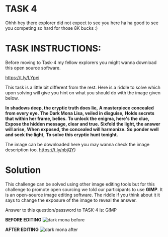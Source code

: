# TASK 4

Ohhh hey there explorer did not expect to see you here ha ha good to see you competing so hard for those 8K bucks :)

# TASK INSTRUCTIONS:

Before moving to Task-4 my fellow explorers you might wanna download this open source software.

https://t.ly/LYpei

This task is a little bit different from the rest. Here is a riddle to solve which upon solving will give you hint on what you should do with the image given below.

**In shadows deep, the cryptic truth does lie,**
**A masterpiece concealed from every eye.**
**The Dark Mona Lisa, veiled in disguise,**
**Holds secrets that within her frame, belies.**
**To unlock the enigma, here's the clue,**
**Expose the hidden message, clear and true.**
**Sixfold the light, the answer will arise,**
**When exposed, the concealed will harmonize.**
**So ponder well and seek the light,**
**To solve this cryptic hunt tonight.**

The image can be downloaded here you may wanna check the image description too.
https://t.ly/nbjQY)

# Solution
This challenge can be solved using other image editing tools but for this challenge to promote open sourcing we told our participants to use **GIMP**. It is an open-source image editing software. The riddle if you think about it it says to change the exposure of the image to reveal the answer.

Answer to this question/password to TASK-4 is: G!MP

**BEFORE EDITING**
![dark mona before](:)

**AFTER EDITING**
![dark mona after](:)